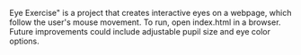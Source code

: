 Eye Exercise" is a project that creates interactive eyes on a webpage, which follow the user's mouse movement. To run, open index.html in a browser. Future improvements could include adjustable pupil size and eye color options.